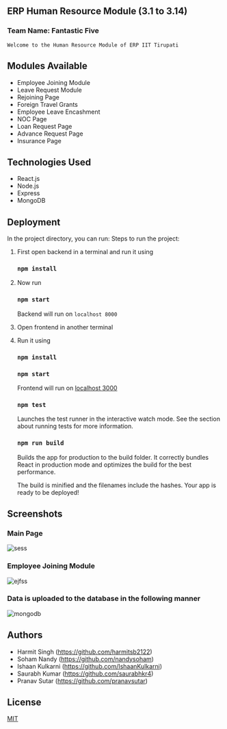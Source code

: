 
## ERP Human Resource Module (3.1 to 3.14)

### Team Name: Fantastic Five
    Welcome to the Human Resource Module of ERP IIT Tirupati
## Modules Available
- Employee Joining Module
- Leave Request Module
- Rejoining Page
- Foreign Travel Grants 
- Employee Leave Encashment
- NOC Page
- Loan Request Page
- Advance Request Page
- Insurance Page

## Technologies Used
- React.js
- Node.js
- Express
- MongoDB
## Deployment

In the project directory, you can run:
Steps to run the project:
1. First open backend in a terminal and run it using 
    ### `npm install` 
2. Now run 
    ### `npm start` 
    Backend will run on  `localhost 8000`

3. Open frontend in another terminal
4. Run it using 
    ### `npm install`
    ### `npm start`
    Frontend will run on [localhost 3000](http://localhost:3000)

    ### `npm test`

    Launches the test runner in the interactive watch mode.
    See the section about running tests for more information.

    ### `npm run build`

    Builds the app for production to the build folder.
    It correctly bundles React in production mode and optimizes the build for the best performance.

    The build is minified and the filenames include the hashes.
    Your app is ready to be deployed!
## Screenshots
### Main Page
![sess](https://user-images.githubusercontent.com/97940574/190463692-2ad01a4f-26d7-4c52-b0bd-4aba800f63c2.png)

### Employee Joining Module
![ejfss](https://user-images.githubusercontent.com/97940574/190467724-499371a4-c560-4086-b87b-e87f860e1d4e.png)

### Data is uploaded to the database in the following manner
![mongodb](https://user-images.githubusercontent.com/97940574/190467954-7d0fa9aa-bfe1-41df-8200-033658248d5f.jpeg)


## Authors


- Harmit Singh (https://github.com/harmitsb2122)
- Soham Nandy (https://github.com/nandysoham)
- Ishaan Kulkarni (https://github.com/IshaanKulkarni)
- Saurabh Kumar (https://github.com/saurabhkr4)
- Pranav Sutar (https://github.com/pranavsutar)


## License

[MIT](https://choosealicense.com/licenses/mit/)


